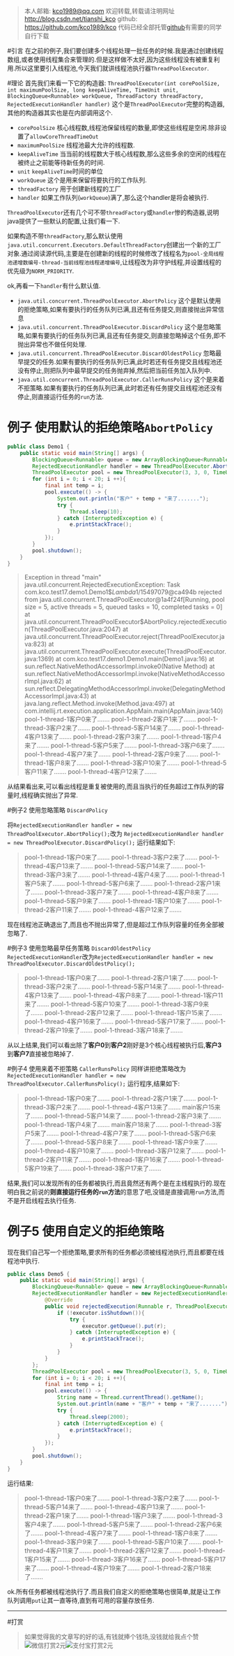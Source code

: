 

>本人邮箱: <kco1989@qq.com>
>欢迎转载,转载请注明网址 <http://blog.csdn.net/tianshi_kco>
>github: <https://github.com/kco1989/kco>
>代码已经全部托管[github](https://github.com/kco1989/kco/blob/master/threadTest)有需要的同学自行下载



#引言
在之前的例子,我们要创建多个线程处理一批任务的时候.我是通过创建线程数组,或者使用线程集合来管理的.但是这样做不太好,因为这些线程没有被重复利用.所以这里要引入线程池,今天我们就讲线程池执行器`ThreadPoolExecutor`.

#理论
首先我们来看一下它的构造器:
`ThreadPoolExecutor(int corePoolSize, int maximumPoolSize, long keepAliveTime, TimeUnit unit, BlockingQueue<Runnable> workQueue, ThreadFactory threadFactory, RejectedExecutionHandler handler)` 这个是`ThreadPoolExecutor`完整的构造器,其他的构造器其实也是在内部调用这个.
* `corePoolSize` 核心线程数,线程池保留线程的数量,即使这些线程是空闲.除非设置了`allowCoreThreadTimeOut`
* `maximumPoolSize` 线程池最大允许的线程数.
* `keepAliveTime` 当当前的线程数大于核心线程数,那么这些多余的空闲的线程在被终止之前能等待新任务的时间.
* `unit` `keepAliveTime`时间的单位
* `workQueue` 这个是用来保留将要执行的工作队列.
* `threadFactory` 用于创建新线程的工厂
* `handler` 如果工作队列(`workQueue`)满了,那么这个handler是将会被执行.

`ThreadPoolExecutor`还有几个可不带`threadFactory`或`handler`惨的构造器,说明java提供了一些默认的配置,让我们看一下.

如果构造不带`threadFactory`,那么默认使用`java.util.concurrent.Executors.DefaultThreadFactory`创建出一个新的工厂对象.通过阅读源代码,主要是在创建新的线程的时候修改了线程名为`pool-全局线程池递增数编号-thread-当前线程池线程递增编号`,让线程改为非守护线程,并设置线程的优先级为`NORM_PRIORITY`.

ok,再看一下`handler`有什么默认值.

* `java.util.concurrent.ThreadPoolExecutor.AbortPolicy` 这个是默认使用的拒绝策略,如果有要执行的任务队列已满,且还有任务提交,则直接抛出异常信息
* `java.util.concurrent.ThreadPoolExecutor.DiscardPolicy` 这个是忽略策略,如果有要执行的任务队列已满,且还有任务提交,则直接忽略掉这个任务,即不抛出异常也不做任何处理.
* `java.util.concurrent.ThreadPoolExecutor.DiscardOldestPolicy` 忽略最早提交的任务.如果有要执行的任务队列已满,此时若还有任务提交且线程池还没有停止,则把队列中最早提交的任务抛弃掉,然后把当前任务加入队列中.
* `java.util.concurrent.ThreadPoolExecutor.CallerRunsPolicy` 这个是来着不拒策略.如果有要执行的任务队列已满,此时若还有任务提交且线程池还没有停止,则直接运行任务的`run`方法.

# 例子 使用默认的拒绝策略`AbortPolicy`

```java
public class Demo1 {
    public static void main(String[] args) {
        BlockingQueue<Runnable> queue = new ArrayBlockingQueue<Runnable>(10);
        RejectedExecutionHandler handler = new ThreadPoolExecutor.AbortPolicy();
        ThreadPoolExecutor pool = new ThreadPoolExecutor(3, 3, 0, TimeUnit.SECONDS, queue, handler);
        for (int i = 0; i < 20; i ++){
            final int temp = i;
            pool.execute(() -> {
                System.out.println("客户" + temp + "来了.......");
                try {
                    Thread.sleep(10);
                } catch (InterruptedException e) {
                    e.printStackTrace();
                }
            });
        }
        pool.shutdown();
    }
}
```

>Exception in thread "main" java.util.concurrent.RejectedExecutionException: Task com.kco.test17.demo1.Demo1$$Lambda$1/15497079@ca494b rejected from java.util.concurrent.ThreadPoolExecutor@1a4f24f[Running, pool size = 5, active threads = 5, queued tasks = 10, completed tasks = 0]
>    at java.util.concurrent.ThreadPoolExecutor$AbortPolicy.rejectedExecution(ThreadPoolExecutor.java:2047)
>    at java.util.concurrent.ThreadPoolExecutor.reject(ThreadPoolExecutor.java:823)
>    at java.util.concurrent.ThreadPoolExecutor.execute(ThreadPoolExecutor.java:1369)
>    at com.kco.test17.demo1.Demo1.main(Demo1.java:16)
>    at sun.reflect.NativeMethodAccessorImpl.invoke0(Native Method)
>    at sun.reflect.NativeMethodAccessorImpl.invoke(NativeMethodAccessorImpl.java:62)
>    at sun.reflect.DelegatingMethodAccessorImpl.invoke(DelegatingMethodAccessorImpl.java:43)
>    at java.lang.reflect.Method.invoke(Method.java:497)
>    at com.intellij.rt.execution.application.AppMain.main(AppMain.java:140)
>pool-1-thread-1客户0来了.......
>pool-1-thread-2客户1来了.......
>pool-1-thread-3客户2来了.......
>pool-1-thread-5客户14来了.......
>pool-1-thread-4客户13来了.......
>pool-1-thread-2客户3来了.......
>pool-1-thread-1客户4来了.......
>pool-1-thread-5客户5来了.......
>pool-1-thread-3客户6来了.......
>pool-1-thread-4客户7来了.......
>pool-1-thread-2客户9来了.......
>pool-1-thread-1客户8来了.......
>pool-1-thread-3客户10来了.......
>pool-1-thread-5客户11来了.......
>pool-1-thread-4客户12来了.......

从结果看出来,可以看出线程是重复被使用的,而且当执行的任务超过工作队列的容量时,线程确实抛出了异常.

#例子2 使用忽略策略 `DiscardPolicy`

将`RejectedExecutionHandler handler = new ThreadPoolExecutor.AbortPolicy();`改为 `RejectedExecutionHandler handler = new ThreadPoolExecutor.DiscardPolicy();`
运行结果如下:

>pool-1-thread-1客户0来了.......
>pool-1-thread-3客户2来了.......
>pool-1-thread-4客户13来了.......
>pool-1-thread-5客户14来了.......
>pool-1-thread-3客户3来了.......
>pool-1-thread-4客户4来了.......
>pool-1-thread-1客户5来了.......
>pool-1-thread-5客户6来了.......
>pool-1-thread-2客户1来了.......
>pool-1-thread-3客户7来了.......
>pool-1-thread-4客户8来了.......
>pool-1-thread-5客户9来了.......
>pool-1-thread-1客户10来了.......
>pool-1-thread-2客户11来了.......
>pool-1-thread-4客户12来了.......

现在线程池正确退出了,而且也不抛出异常了,但是超过工作队列容量的任务全部被忽略了.


#例子3 使用忽略最早任务策略 `DiscardOldestPolicy`
`RejectedExecutionHandler`改为`RejectedExecutionHandler handler = new ThreadPoolExecutor.DiscardOldestPolicy();`

>pool-1-thread-1客户0来了.......
>pool-1-thread-2客户1来了.......
>pool-1-thread-3客户2来了.......
>pool-1-thread-5客户14来了.......
>pool-1-thread-4客户13来了.......
>pool-1-thread-4客户8来了.......
>pool-1-thread-1客户11来了.......
>pool-1-thread-5客户10来了.......
>pool-1-thread-3客户9来了.......
>pool-1-thread-2客户12来了.......
>pool-1-thread-1客户15来了.......
>pool-1-thread-4客户16来了.......
>pool-1-thread-5客户17来了.......
>pool-1-thread-2客户19来了.......
>pool-1-thread-3客户18来了.......

从以上结果,我们可以看出除了**客户0**到**客户2**刚好是3个核心线程被执行后,**客户3**到**客户7**直接被忽略掉了.

#例子4 使用来着不拒策略 `CallerRunsPolicy`
同样讲拒绝策略改为`RejectedExecutionHandler handler = new ThreadPoolExecutor.CallerRunsPolicy();`
运行程序,结果如下:


>pool-1-thread-1客户0来了.......
>pool-1-thread-2客户1来了.......
>pool-1-thread-3客户2来了.......
>pool-1-thread-4客户13来了.......
>main客户15来了.......
>pool-1-thread-5客户14来了.......
>pool-1-thread-2客户3来了.......
>pool-1-thread-1客户4来了.......
>main客户18来了.......
>pool-1-thread-3客户5来了.......
>pool-1-thread-4客户7来了.......
>pool-1-thread-5客户6来了.......
>pool-1-thread-5客户8来了.......
>pool-1-thread-1客户9来了.......
>pool-1-thread-4客户10来了.......
>pool-1-thread-3客户12来了.......
>pool-1-thread-2客户11来了.......
>pool-1-thread-1客户16来了.......
>pool-1-thread-5客户19来了.......
>pool-1-thread-3客户17来了.......

结果,我们可以发现所有的任务都被执行,而且竟然还有两个是在主线程执行的.现在明白我之前说的**则直接运行任务的`run`方法**的意思了吧,没错是直接调用`run`方法,而不是开启线程去执行任务.

# 例子5 使用自定义的拒绝策略
现在我们自己写一个拒绝策略,要求所有的任务都必须被线程池执行,而且都要在线程池中执行.

```java
public class Demo5 {
    public static void main(String[] args) {
        BlockingQueue<Runnable> queue = new ArrayBlockingQueue<Runnable>(10);
        RejectedExecutionHandler handler = new RejectedExecutionHandler() {
            @Override
            public void rejectedExecution(Runnable r, ThreadPoolExecutor executor) {
                if (!executor.isShutdown()){
                    try {
                        executor.getQueue().put(r);
                    } catch (InterruptedException e) {
                        e.printStackTrace();
                    }
                }
            }
        };
        ThreadPoolExecutor pool = new ThreadPoolExecutor(3, 5, 0, TimeUnit.SECONDS, queue, handler);
        for (int i = 0; i < 20; i ++){
            final int temp = i;
            pool.execute(() -> {
                String name = Thread.currentThread().getName();
                System.out.println(name + "客户" + temp + "来了.......");
                try {
                    Thread.sleep(2000);
                } catch (InterruptedException e) {
                    e.printStackTrace();
                }
            });
        }
        pool.shutdown();
    }
}
```

运行结果:

>pool-1-thread-1客户0来了.......
>pool-1-thread-3客户2来了.......
>pool-1-thread-5客户14来了.......
>pool-1-thread-4客户13来了.......
>pool-1-thread-2客户1来了.......
>pool-1-thread-1客户3来了.......
>pool-1-thread-3客户4来了.......
>pool-1-thread-5客户5来了.......
>pool-1-thread-2客户6来了.......
>pool-1-thread-4客户7来了.......
>pool-1-thread-1客户8来了.......
>pool-1-thread-3客户9来了.......
>pool-1-thread-5客户10来了.......
>pool-1-thread-4客户11来了.......
>pool-1-thread-2客户12来了.......
>pool-1-thread-1客户15来了.......
>pool-1-thread-3客户16来了.......
>pool-1-thread-5客户17来了.......
>pool-1-thread-4客户19来了.......
>pool-1-thread-2客户18来了.......

ok.所有任务都被线程池执行了.而且我们自定义的拒绝策略也很简单,就是让工作队列调用`put`让其一直等待,直到有可用的容量存放任务.

---
#打赏
>如果觉得我的文章写的好的话,有钱就捧个钱场,没钱就给我点个赞
>![微信打赏2元](http://img.blog.csdn.net/20161028223820526)![支付宝打赏2元](http://img.blog.csdn.net/20161028223845557)